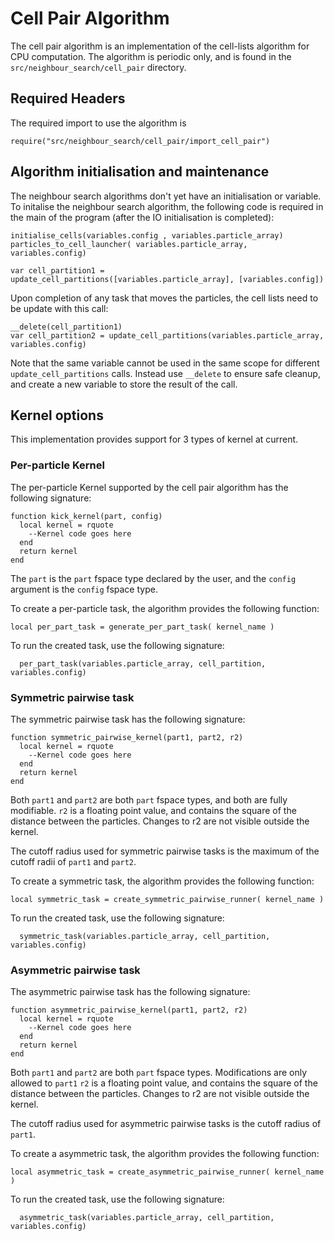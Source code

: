 # Cell Pair Algorithm

The cell pair algorithm is an implementation of the cell-lists algorithm for CPU computation. The algorithm is 
periodic only, and is found in the `src/neighbour_search/cell_pair` directory.

## Required Headers
The required import to use the algorithm is
```
require("src/neighbour_search/cell_pair/import_cell_pair")
```

## Algorithm initialisation and maintenance
The neighbour search algorithms don't yet have an initialisation or variable. To initalise the neighbour search algorithm,
the following code is required in the main of the program (after the IO initialisation is completed):
```
initialise_cells(variables.config , variables.particle_array)
particles_to_cell_launcher( variables.particle_array, variables.config)

var cell_partition1 = update_cell_partitions([variables.particle_array], [variables.config])
```

Upon completion of any task that moves the particles, the cell lists need to be update with this call:
```
__delete(cell_partition1)
var cell_partition2 = update_cell_partitions(variables.particle_array, variables.config)
```

Note that the same variable cannot be used in the same scope for different `update_cell_partitions` calls. Instead use `__delete` to
ensure safe cleanup, and create a new variable to store the result of the call.

## Kernel options
This implementation provides support for 3 types of kernel at current.

### Per-particle Kernel
The per-particle Kernel supported by the cell pair algorithm has the following signature:
```
function kick_kernel(part, config)
  local kernel = rquote
    --Kernel code goes here
  end
  return kernel
end
```
The `part` is the `part` fspace type declared by the user, and the `config` argument is the `config` fspace type.

To create a per-particle task, the algorithm provides the following function:
```
local per_part_task = generate_per_part_task( kernel_name )
```

To run the created task, use the following signature:
```
  per_part_task(variables.particle_array, cell_partition, variables.config)
```

### Symmetric pairwise task
The symmetric pairwise task has the following signature:
```
function symmetric_pairwise_kernel(part1, part2, r2)
  local kernel = rquote
    --Kernel code goes here
  end
  return kernel
end
```

Both `part1` and `part2` are both `part` fspace types, and both are fully modifiable. 
`r2` is a floating point value, and contains the square of the distance between the particles. Changes to r2 are not visible outside the kernel.

The cutoff radius used for symmetric pairwise tasks is the maximum of the cutoff radii of `part1` and `part2`.

To create a symmetric task, the algorithm provides the following function:
```
local symmetric_task = create_symmetric_pairwise_runner( kernel_name )
```

To run the created task, use the following signature:
```
  symmetric_task(variables.particle_array, cell_partition, variables.config)
```

### Asymmetric pairwise task
The asymmetric pairwise task has the following signature:
```
function asymmetric_pairwise_kernel(part1, part2, r2)
  local kernel = rquote
    --Kernel code goes here
  end
  return kernel
end
```

Both `part1` and `part2` are both `part` fspace types. Modifications are only allowed to `part1`
`r2` is a floating point value, and contains the square of the distance between the particles. Changes to r2 are not visible outside the kernel.

The cutoff radius used for asymmetric pairwise tasks is the cutoff radius of `part1`.

To create a asymmetric task, the algorithm provides the following function:
```
local asymmetric_task = create_asymmetric_pairwise_runner( kernel_name )
```

To run the created task, use the following signature:
```
  asymmetric_task(variables.particle_array, cell_partition, variables.config)
```
